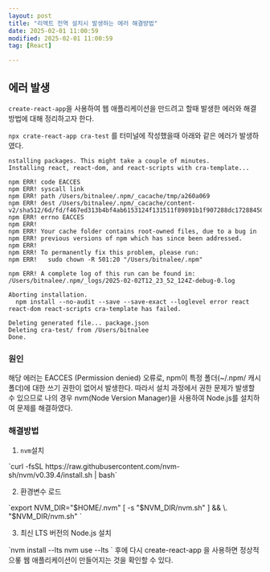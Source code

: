 ```yaml
---
layout: post
title: "리액트 전역 설치시 발생하는 에러 해결방법"
date: 2025-02-01 11:00:59
modified: 2025-02-01 11:00:59
tag: [React]

---
```


## 에러 발생
`create-react-app`을 사용하여 웹 애플리케이션을 만드려고 할때 발생한 에러와 해결방법에 대해 정리하고자 한다.

`npx crate-react-app cra-test` 를 터미널에 작성했을때 아래와 같은 에러가 발생하였다.

```javasciprt 
nstalling packages. This might take a couple of minutes.
Installing react, react-dom, and react-scripts with cra-template...

npm ERR! code EACCES
npm ERR! syscall link
npm ERR! path /Users/bitnalee/.npm/_cacache/tmp/a260a069
npm ERR! dest /Users/bitnalee/.npm/_cacache/content-v2/sha512/6d/fd/f467ed313b4bf4ab6153124f131511f89891b1f907288dc172884501b47aebd2de73de8457c0674632207600f8c8643b65cca67b7d0026f3900f2778f815
npm ERR! errno EACCES
npm ERR! 
npm ERR! Your cache folder contains root-owned files, due to a bug in
npm ERR! previous versions of npm which has since been addressed.
npm ERR! 
npm ERR! To permanently fix this problem, please run:
npm ERR!   sudo chown -R 501:20 "/Users/bitnalee/.npm"

npm ERR! A complete log of this run can be found in: /Users/bitnalee/.npm/_logs/2025-02-02T12_23_52_124Z-debug-0.log

Aborting installation.
  npm install --no-audit --save --save-exact --loglevel error react react-dom react-scripts cra-template has failed.

Deleting generated file... package.json
Deleting cra-test/ from /Users/bitnalee
Done.
```

### 원인
 해당 에러는 EACCES (Permission denied) 오류로, npm이 특정 폴더(~/.npm/ 캐시 폴더)에 대한 쓰기 권한이 없어서 발생한다.
따라서 설치 과정에서 권한 문제가 발생할 수 있으므로 
나의 경우 nvm(Node Version Manager)을 사용하여 Node.js를 설치하여 문제를 해결하였다.

### 해결방법
1. `nvm`설치
<p>
`curl -fsSL https://raw.githubusercontent.com/nvm-sh/nvm/v0.39.4/install.sh | bash`


2. 환경변수 로드
<p>
`export NVM_DIR="$HOME/.nvm"
[ -s "$NVM_DIR/nvm.sh" ] && \. "$NVM_DIR/nvm.sh"
`

3. 최신 LTS 버전의 Node.js 설치
<p>
`nvm install --lts
nvm use --lts
`
후에 다시 create-react-app 을 사용하면 정상적으롷 웹 애플리케이션이 만들어지는 것을 확인할 수 있다. 